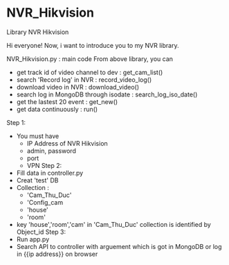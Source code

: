 # NVR_Hikvision
Library NVR Hikvision

Hi everyone!
Now, i want to introduce you to my NVR library.

NVR_Hikvision.py : main code
From above library, you can
+ get track id of video channel to dev : get_cam_list()
+ search 'Record log' in NVR : record_video_log()
+ download video in NVR : download_video()
+ search log in MongoDB through isodate : search_log_iso_date()
+ get the lastest 20 event : get_new()
+ get data continuously : run()

Step 1:
- You must have
  + IP Address of NVR Hikvision
  + admin, password
  + port
  + VPN 
 Step 2:
 - Fill data in controller.py
 - Creat 'test' DB 
 - Collection :
   + 'Cam_Thu_Duc'
   + 'Config_cam
   + 'house'
   + 'room'
- key 'house','room','cam' in 'Cam_Thu_Duc' collection is identified by Object_id
 Step 3:
 - Run app.py
 - Search API to controller with arguement which is got in MongoDB or log in {{ip address}} on browser







